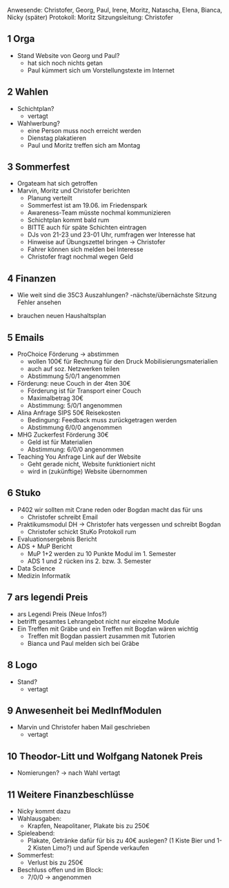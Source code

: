 ---
---

Anwesende: Christofer, Georg, Paul, Irene, Moritz, Natascha, Elena, Bianca, Nicky (später)
Protokoll: Moritz
Sitzungsleitung: Christofer


## 1 Orga
* Stand Website von Georg und Paul?
	- hat sich noch nichts getan
	- Paul kümmert sich um Vorstellungstexte im Internet

## 2 Wahlen
* Schichtplan?
	- vertagt
* Wahlwerbung?
	- eine Person muss noch erreicht werden
	- Dienstag plakatieren
	- Paul und Moritz treffen sich am Montag

## 3 Sommerfest
* Orgateam hat sich getroffen
* Marvin, Moritz und Christofer berichten
	- Planung verteilt
	- Sommerfest ist am 19.06. im Friedenspark
	- Awareness-Team müsste nochmal kommunizieren
	- Schichtplan kommt bald rum
	- BITTE auch für späte Schichten eintragen
	- DJs von 21-23 und 23-01 Uhr, rumfragen wer Interesse hat
	- Hinweise auf Übungszettel bringen -> Christofer
	- Fahrer können sich melden bei Interesse
	- Christofer fragt nochmal wegen Geld

## 4 Finanzen
* Wie weit sind die 35C3 Auszahlungen?
	-nächste/übernächste Sitzung Fehler ansehen
- brauchen neuen Haushaltsplan


## 5 Emails
* ProChoice Förderung -> abstimmen
	- wollen 100€ für Rechnung für den Druck Mobilisierungsmaterialien
	- auch auf soz. Netzwerken teilen
	- Abstimmung 5/0/1 angenommen
* Förderung: neue Couch in der 4ten 30€
	- Förderung ist für Transport einer Couch
	- Maximalbetrag 30€
	- Abstimmung: 5/0/1 angenommen
* Alina Anfrage SIPS 50€ Reisekosten
	- Bedingung: Feedback muss zurückgetragen werden
	- Abstimmung 6/0/0 angenommen
* MHG Zuckerfest Förderung 30€
	- Geld ist für Materialien
	- Abstimmung: 6/0/0 angenommen
* Teaching You Anfrage Link auf der Website
	- Geht gerade nicht, Website funktioniert nicht
	- wird in (zukünftige) Website übernommen

## 6 Stuko
* P402 wir sollten mit Crane reden oder Bogdan macht das für uns
	- Christofer schreibt Email
* Praktikumsmodul DH -> Christofer hats vergessen und schreibt Bogdan
	- Christofer schickt StuKo Protokoll rum
* Evaluationsergebnis Bericht
* ADS + MuP Bericht
	- MuP 1+2 werden zu 10 Punkte Modul im 1. Semester
	- ADS 1 und 2 rücken ins 2. bzw. 3. Semester
* Data Science
* Medizin Informatik

## 7 ars legendi Preis
* ars Legendi Preis (Neue Infos?)
* betrifft gesamtes Lehrangebot nicht nur einzelne Module
* Ein Treffen mit Gräbe und ein Treffen mit Bogdan wären wichtig
	- Treffen mit Bogdan passiert zusammen mit Tutorien
	- Bianca und Paul melden sich bei Gräbe

## 8 Logo
* Stand?
	- vertagt

## 9 Anwesenheit bei MedInfModulen
* Marvin und Christofer haben Mail geschrieben
	- vertagt

## 10 Theodor-Litt und Wolfgang Natonek Preis
- Nomierungen? -> nach Wahl vertagt

## 11 Weitere Finanzbeschlüsse
  * Nicky kommt dazu
  * Wahlausgaben: 
	* Krapfen, Neapolitaner, Plakate bis zu 250€
  * Spieleabend: 
    * Plakate, Getränke dafür für bis zu 40€ auslegen? (1 Kiste Bier und 1-2 Kisten Limo?) und auf Spende verkaufen
  * Sommerfest:
    * Verlust bis zu 250€
  * Beschluss offen und im Block:
    * 7/0/0 -> angenommen
